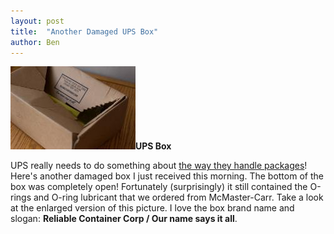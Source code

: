 ```yaml
---
layout: post
title:  "Another Damaged UPS Box"
author: Ben
---
```


<p><span class="inline left"><img src="/files/images/DSC_2351.img_assist_custom.jpg" alt="UPS Box" title="UPS Box"  class="image img_assist_custom" width="200" height="133" /><span class="caption" style="width: 198px;"><strong>UPS Box</strong></span></span></p>
<p>UPS really needs to do something about <a href="http://www.unitedpackagesmashers.com/?page=packages.php" target="_blank">the way they handle packages</a>!  Here's another damaged box I just received this morning. The bottom of the box was completely open!  Fortunately (surprisingly) it still contained the O-rings and O-ring lubricant that we ordered from McMaster-Carr.  Take a look at the enlarged version of this picture.  I love the box brand name and slogan: <strong>Reliable Container Corp / Our name says it all</strong>. </p>
